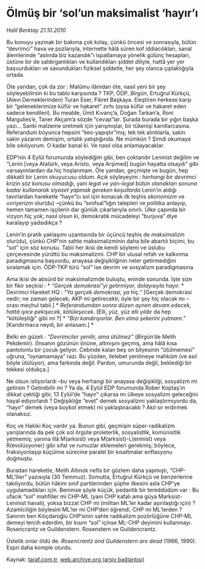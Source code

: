 # Ölmüş bir ‘sol’un maksimalist ‘hayır’ı

*Halil Berktay 21.10.2010*

<div class="yazi"><p>Bu konuyu yazmak bir bakıma çok kolay, çünkü öncesi ve sonrasıyla, bütün “devrimci” hava ve pozlarıyla, internette hâlâ süren kof iddiacılıkları, sanal âlemlerinde “aslında biz kazandık”ı ispatlamaya yönelik gülünç hesapları, üstüne bir de saldırganlıkları ve kullandıkları şiddet diliyle, hattâ yer yer başvurdukları ve savundukları fiziksel şiddetle, her şey olanca çıplaklığıyla ortada. </p>
<p>Öte yandan, çok da zor : Malûmu ilâmdan öte, nasıl yeni bir şey söyleyebilirsin ki bu tablo karşısında ? TKP, ÖDP, <i>Birgün</i>, Ertuğrul Kürkçü, (Alevi Derneklerinden) Turan Eser, Fikret Başkaya. Eleştiren herkese karşı bir “geleneklerimize küfür ve hakaret” zırhı (oysa küfür ve hakaret eden sadece kendileri). Bu mealde, Ümit Kıvanç’a, Doğan Tarkan’a, Roni Margulies’e, Taner Akçam’a sözde “cevap”lar. Şurada burada bir yığın başka yazı... Sanki malzeme üretmek için yarışmışlar, bir tükenişi kanıtlarcasına. Referandum boyunca hepsini “kes-yapıştır”mış; tek tek alıntılarla, sakin sakin yazarım demişim, ortalık yatıştığında. Ne mümkün ? Şimdi okumaya bile sıkılıyorum. O kadar banal ki. Ve nasıl olsa anlamayacaklar. </p>
<p>EDP’nin 4 Eylül forumunda söylediğim gibi, ben çoktandır Leninist değilim ve “Lenin [veya Atatürk, veya Aristo, veya Arşimed] bugün hayatta olsaydı” gibi varsayımlardan da hiç hoşlanmam. Öte yandan, geçmişte ve bugün, hep dikkatli bir Lenin okuyucusu oldum. Açık söyleyeyim : <i>herhangi bir devrimci krizin söz konusu olmadığı</i>, yani <i>legal ve yarı-legal bütün olanakları sonuna kadar kullanarak siyaset yapmak gereken koşullarda</i> Lenin’in aldığı tavırlardan hareketle “hayır”cı sol için konacak ilk teşhis <i>ekonomizm </i>ve <i>uvriyerizm </i>olur(du) –çünkü bu “sınıfsal”lığın talepleri ve politika anlayışı, hemen tamamen işçilerin dar günlük çıkarlarıyla sınırlı. Ülke çapında bir vizyon hiç yok; nasıl olsun ki, demokratik mücadeleyi “burjuva” diye karalayıp yadsıdıkça ? </p>
<p>Lenin’in pratik yaklaşımı uzantısında bir üçüncü teşhis de <i>maksimalizm</i> olur(du), çünkü CHP’nin sahte maksimalizminin daha bile abartılı biçimi, bu “sol” için söz konusu. Tabii her ikisi de kendi söylemi ve üslubu çerçevesinde yürüttü bu maksimalizmi. CHP bir ulusal refah ve kalkınma paradigmasına başvurdu, anayasa değişikliğinin neler getirmediğini sıralamak için. ÖDP-TKP türü “sol” ise devrim ve sosyalizm paradigmasına. </p>
<p>Ama ikisi de absürd bir maksimalizmde buluştu, eninde sonunda. İşte size bir fikir seçkisi : * <i>“Gerçek demokrasi”yi getirmiyor, dolayısıyla hayır.</i> * Devrimci Hareket HQ : <i>“Ya gerçek demokrasi, ya hiç.”</i> [Gerçek demokrasi nedir; ne zaman gelecek; AKP mi getirecekti; öyle bir şey hiç olacak mı –orası meçhul tabii.] * <i>Referandumdan sonra düzen aynen devam edecek, hattâ iyice pekişecek, kötüleşecek.</i> [Elli, yüz, yüz elli yıldır da hep “kötüleştiği” gibi mi ?] * <i>“Bizi kandırıyorlar. Ben elma şekerini yutmam.”</i> [Kandırmaca neydi, bir anlasam.] * </p>
<p>Belki en güzeli : <i>“Devrimciler yenilir, ama ütülmez”</i> (<i>Birgün</i>’de Melih Pekdemir). [İnsanın gözünün önüne, altmışını geçmiş, ama hâlâ kısa pantolonlu bir çocuk geliyor. Cebinde kalan beş on bilyesinin “ütülmemesi” uğruna, “oynamamaya” razı. Bu yüzden, ilelebet yenilmeye mahkûm (ve asıl böyle ütülüyor), ama farkında değil. Pardon, umurunda değil, beklediği bir tekkesi oldukça.]</p>
<p>Ne olsun istiyorlardı –bu veya herhangi bir anayasa değişikliği, sosyalizm mi getirsin ? Getirebilir mi ? Ya da, 4 Eylül EDP forumunda Rober Koptaş’ın dikkat çektiği gibi, 13 Eylül’de “hayır” çıkarsa mı ülkeye sosyalizm geleceğini hayal ediyorlardı ? Değişikliğe “evet” demek sosyalizmi yaklaştırmıyordu da, “hayır” demek (veya boykot etmek) mi yaklaştıracaktı ? Akıl sır erdirmek olanaksız. </p>
<p>Koç ve Hakiki Koç vardır ya. Bunun gibi, geçmişin süper-radikalizm yarışlarında da pek çok sol örgüte proleterlik, sosyalistlik, komünistlik yetmemiş; yanına illâ M(arksist) veya M(arksist)-L(eninist) veya R(evolüsyoner) gibi sıfat ve rumuzlar eklemeleri gerekmiş; böylece, fraksiyonlaşıp küçülme sürecine paralel bir kısaltmalar enflasyonu doğmuştu. </p>
<p>Buradan hareketle, Melih Altınok nefis bir gözlem daha yapmıştı, “CHP-ML’liler” yazısıyla (30 Temmuz). Somutta, Ertuğrul Kürkçü ve benzerlerine takılıyordu, bütün hâkim sınıf partilerinden şüphe ilkesini asla CHP’ye uygulamadıkları için. Benimse şöyle küçük, pedantik bir tereddüdüm var : Bu ufacık “sol” mahfiller mi CHP-ML (yani CHP kafalı ama güya Marksist-Leninist havalı), yoksa bizzat CHP mi (militan ML’ler kadar aşırılaştığı için) ? Azamîciliğin böylesini ML’ler mi CHP’den öğrendi, CHP mi ML’lerden ? Sanırım ben Kılıçdaroğlu CHP’sinin sahte radikalizm pozörlüğüne CHP-ML demeyi tercih ederdim, bir kısım “sol” içinse ML-CHP deyimini kullanmayı. Rosencrantz ve Guildenstern. Rosenstern ve Guildencrantz. </p>
<p>Üstelik onlar öldü de. <i>Rosencrantz and Guildenstern are dead</i> (1966, 1990). Espri daha komple olurdu. </p></div>

Kaynak: [taraf.com.tr](http://www.taraf.com.tr:80/halil-berktay/makale-olmus-bir-sol-un-maksimalist-hayir-i.htm), [web.archive.org (arşiv bağlantısı)](http://web.archive.org/web/20101024055952/http://www.taraf.com.tr:80/halil-berktay/makale-olmus-bir-sol-un-maksimalist-hayir-i.htm)

